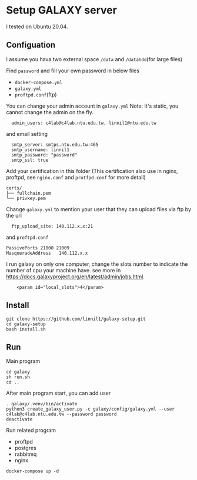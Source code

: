 # Setup GALAXY server

I tested on Ubuntu 20.04.

## Configuation
I assume you hava two external space
`/data` and `/datahdd`(for large files)

Find `password` and fill your own password in below files
* `docker-compose.yml`
* `galaxy.yml`
* `proftpd.conf`(ftp)

You can change your admin account in `galaxy.yml`
Note: It's static, you cannot change the admin on the fly.
```
  admin_users: c4lab@c4lab.ntu.edu.tw, linnil1@ntu.edu.tw
```
and email setting
```
  smtp_server: smtps.ntu.edu.tw:465
  smtp_username: linnil1
  smtp_password: "password"
  smtp_ssl: true
```

Add your certification in this folder
(This certification also use in nginx, proftpd,
see `nginx.conf` and `protfpd.conf` for more detail)
```
certs/
├── fullchain.pem
└── privkey.pem
```

Change `galaxy.yml` to mention your user that they can upload files via ftp by the url
```
  ftp_upload_site: 140.112.x.x:21
```
and `proftpd.conf`
```
PassivePorts 21000 21009
MasqueradeAddress	140.112.x.x
```

I run galaxy on only one computer, change the slots number to indicate the number of cpu your machine have.
see more in  https://docs.galaxyproject.org/en/latest/admin/jobs.html.
```
    <param id="local_slots">4</param>
```

## Install
```
git clone https://github.com/linnil1/galaxy-setup.git
cd galaxy-setup
bash install.sh
```

## Run

Main program
```
cd galaxy
sh run.sh
cd ..
```

After main program start, you can add user
```
. galaxy/.venv/bin/activate
python3 create_galaxy_user.py -c galaxy/config/galaxy.yml --user c4lab@c4lab.ntu.edu.tw --password password
deactivate
```

Run related program
* proftpd
* postgres
* rabbitmq
* nginx
```
docker-compose up -d
```
